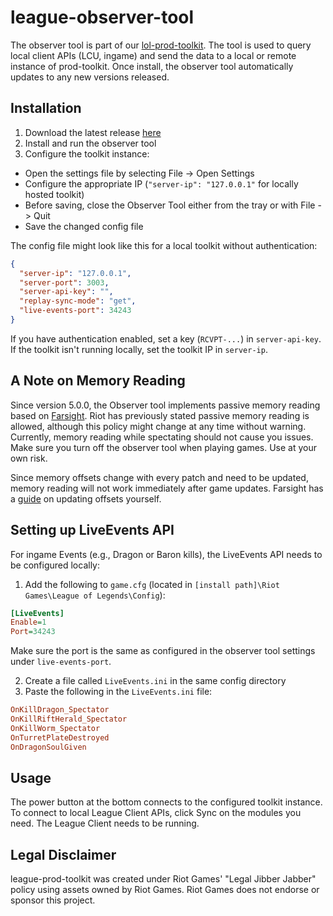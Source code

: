 # league-observer-tool
The observer tool is part of our [lol-prod-toolkit](https://github.com/RCVolus/league-prod-toolkit).
The tool is used to query local client APIs (LCU, ingame) and send the data to a local or remote instance of prod-toolkit.
Once install, the observer tool automatically updates to any new versions released.

## Installation
1. Download the latest release [here](https://github.com/RCVolus/league-observer-tool/releases/latest)
2. Install and run the observer tool
3. Configure the toolkit instance:
* Open the settings file by selecting File -> Open Settings
* Configure the appropriate IP (`"server-ip": "127.0.0.1"` for locally hosted toolkit)
* Before saving, close the Observer Tool either from the tray or with File -> Quit
* Save the changed config file

The config file might look like this for a local toolkit without authentication:
```json
{
  "server-ip": "127.0.0.1",
  "server-port": 3003,
  "server-api-key": "",
  "replay-sync-mode": "get",
  "live-events-port": 34243
}
```
If you have authentication enabled, set a key (`RCVPT-...`) in `server-api-key`. If the toolkit isn't running locally, set the toolkit IP in `server-ip`.

## A Note on Memory Reading
Since version 5.0.0, the Observer tool implements passive memory reading based on [Farsight](https://github.com/floh22/native-farsight-module). Riot has previously stated passive memory reading is allowed, although this policy might change at any time without warning. Currently, memory reading while spectating should not cause you issues. Make sure you turn off the observer tool when playing games. Use at your own risk.

Since memory offsets change with every patch and need to be updated, memory reading will not work immediately after game updates. Farsight has a [guide](https://github.com/floh22/native-farsight-module) on updating offsets yourself.

## Setting up LiveEvents API
For ingame Events (e.g., Dragon or Baron kills), the LiveEvents API needs to be configured locally:
1. Add the following to `game.cfg` (located in `[install path]\Riot Games\League of Legends\Config`):
```ini
[LiveEvents]
Enable=1
Port=34243
```
Make sure the port is the same as configured in the observer tool settings under `live-events-port`.

2. Create a file called `LiveEvents.ini` in the same config directory
3. Paste the following in the `LiveEvents.ini` file:
```ini
OnKillDragon_Spectator
OnKillRiftHerald_Spectator
OnKillWorm_Spectator
OnTurretPlateDestroyed
OnDragonSoulGiven
```

## Usage
The power button at the bottom connects to the configured toolkit instance.
To connect to local League Client APIs, click Sync on the modules you need. The League Client needs to be running.

## Legal Disclaimer
league-prod-toolkit was created under Riot Games' "Legal Jibber Jabber" policy using assets owned by Riot Games. Riot Games does not endorse or sponsor this project.
